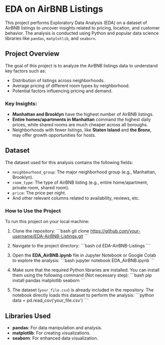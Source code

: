 
# EDA on AirBNB Listings

This project performs Exploratory Data Analysis (EDA) on a dataset of AirBNB listings to uncover insights related to pricing, location, and customer behavior. The analysis is conducted using Python and popular data science libraries like `pandas`, `matplotlib`, and `seaborn`.

## Project Overview

The goal of this project is to analyze the AirBNB listings data to understand key factors such as:
- Distribution of listings across neighborhoods.
- Average pricing of different room types by neighborhood.
- Potential factors influencing pricing and demand.

### Key Insights:
- **Manhattan and Brooklyn** have the highest number of AirBNB listings.
- **Entire homes/apartments in Manhattan** command the highest daily prices, while shared rooms are much cheaper across all boroughs.
- Neighborhoods with fewer listings, like **Staten Island** and **the Bronx**, may offer growth opportunities for hosts.
  
## Dataset

The dataset used for this analysis contains the following fields:
- `neighbourhood_group`: The major neighborhood group (e.g., Manhattan, Brooklyn).
- `room_type`: The type of AirBNB listing (e.g., entire home/apartment, private room, shared room).
- `price`: The price per night.
- And other relevant columns related to availability, reviews, etc.

### How to Use the Project

To run this project on your local machine:

1. Clone the repository:
    \`\`\`bash
    git clone https://github.com/your-username/EDA-AirBNB-Listings.git
    \`\`\`
   
2. Navigate to the project directory:
    \`\`\`bash
    cd EDA-AirBNB-Listings
    \`\`\`

3. Open the **EDA_AirBNB.ipynb** file in Jupyter Notebook or Google Colab to explore the analysis:
    \`\`\`bash
    jupyter notebook EDA_AirBNB.ipynb
    \`\`\`

4. Make sure that the required Python libraries are installed. You can install them using the following command (Not necessary step):
    \`\`\`bash
    pip install pandas matplotlib seaborn
    \`\`\`

5. The dataset (`your_file.csv`) is already included in the repository. The notebook directly loads this dataset to perform the analysis:
    \`\`\`python
    data = pd.read_csv('your_file.csv')
    \`\`\`

## Libraries Used

- **pandas**: For data manipulation and analysis.
- **matplotlib**: For creating visualizations.
- **seaborn**: For enhanced data visualization.